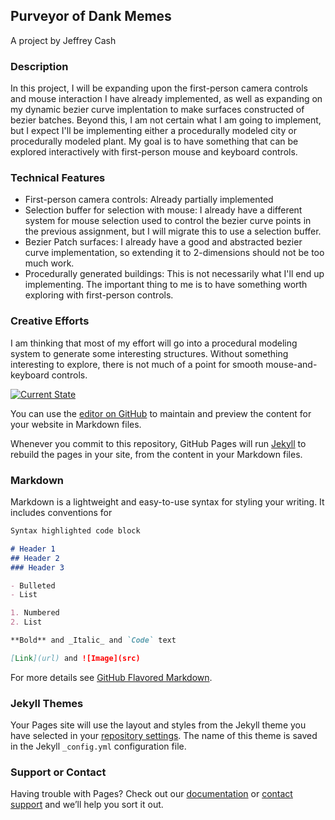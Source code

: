 ## Purveyor of Dank Memes
A project by Jeffrey Cash

### Description

In this project, I will be expanding upon the first-person camera controls and mouse interaction I have already implemented, as well as expanding on my dynamic bezier curve implentation to make surfaces constructed of bezier batches. Beyond this, I am not certain what I am going to implement, but I expect I'll be implementing either a procedurally modeled city or procedurally modeled plant. My goal is to have something that can be explored interactively with first-person mouse and keyboard controls.

### Technical Features

- First-person camera controls: Already partially implemented
- Selection buffer for selection with mouse: I already have a different system for mouse selection used to control the bezier curve points in the previous assignment, but I will migrate this to use a selection buffer.
- Bezier Patch surfaces: I already have a good and abstracted bezier curve implementation, so extending it to 2-dimensions should not be too much work.
- Procedurally generated buildings: This is not necessarily what I'll end up implementing. The important thing to me is to have something worth exploring with first-person controls.



### Creative Efforts

I am thinking that most of my effort will go into a procedural modeling system to generate some interesting structures. Without something interesting to explore, there is not much of a point for smooth mouse-and-keyboard controls.

[![Current State](https://i1.ytimg.com/vi/-WkusEeEhEo/hqdefault.jpg)](https://youtu.be/-WkusEeEhEo)


You can use the [editor on GitHub](https://github.com/jtcash/PurveyorOfDankMemes/edit/master/README.md) to maintain and preview the content for your website in Markdown files.

Whenever you commit to this repository, GitHub Pages will run [Jekyll](https://jekyllrb.com/) to rebuild the pages in your site, from the content in your Markdown files.

### Markdown

Markdown is a lightweight and easy-to-use syntax for styling your writing. It includes conventions for

```markdown
Syntax highlighted code block

# Header 1
## Header 2
### Header 3

- Bulleted
- List

1. Numbered
2. List

**Bold** and _Italic_ and `Code` text

[Link](url) and ![Image](src)
```

For more details see [GitHub Flavored Markdown](https://guides.github.com/features/mastering-markdown/).

### Jekyll Themes

Your Pages site will use the layout and styles from the Jekyll theme you have selected in your [repository settings](https://github.com/jtcash/PurveyorOfDankMemes/settings). The name of this theme is saved in the Jekyll `_config.yml` configuration file.

### Support or Contact

Having trouble with Pages? Check out our [documentation](https://help.github.com/categories/github-pages-basics/) or [contact support](https://github.com/contact) and we’ll help you sort it out.
